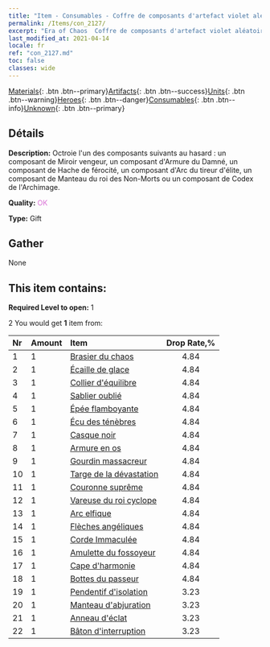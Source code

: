 ```yaml
---
title: "Item - Consumables - Coffre de composants d'artefact violet aléatoire"
permalink: /Items/con_2127/
excerpt: "Era of Chaos  Coffre de composants d'artefact violet aléatoire"
last_modified_at: 2021-04-14
locale: fr
ref: "con_2127.md"
toc: false
classes: wide
---
```

 [Materials](/fr/Items/){: .btn .btn--primary}[Artifacts](/fr/Items/Artifacts/){: .btn .btn--success}[Units](/fr/Items/Units/){: .btn .btn--warning}[Heroes](/fr/Items/Heroes/){: .btn .btn--danger}[Consumables](/fr/Items/Consumables/){: .btn .btn--info}[Unknown](/fr/Items/Unknown/){: .btn .btn--primary}

## Détails
 **Description:** Octroie l'un des composants suivants au hasard : un composant de Miroir vengeur, un composant d'Armure du Damné, un composant de Hache de férocité, un composant d'Arc du tireur d'élite, un composant de Manteau du roi des Non-Morts ou un composant de Codex de l'Archimage.

 **Quality:** <span style="color: #DA70D6">OK</span>

 **Type:** Gift

## Gather

  None

## This item contains:

 **Required Level to open:** 1

 2 You would get **1** item  from:

  | Nr | Amount |     Item    | Drop Rate,% |
  |:---|:-------|:------------|:---------:|
  | 1 | 1 | [Brasier du chaos](/fr/Items/art_140/) | 4.84 | 
  | 2 | 1 | [Écaille de glace](/fr/Items/art_141/) | 4.84 | 
  | 3 | 1 | [Collier d'équilibre](/fr/Items/art_142/) | 4.84 | 
  | 4 | 1 | [Sablier oublié](/fr/Items/art_143/) | 4.84 | 
  | 5 | 1 | [Épée flamboyante](/fr/Items/art_121/) | 4.84 | 
  | 6 | 1 | [Écu des ténèbres](/fr/Items/art_122/) | 4.84 | 
  | 7 | 1 | [Casque noir](/fr/Items/art_123/) | 4.84 | 
  | 8 | 1 | [Armure en os](/fr/Items/art_124/) | 4.84 | 
  | 9 | 1 | [Gourdin massacreur](/fr/Items/art_125/) | 4.84 | 
  | 10 | 1 | [Targe de la dévastation](/fr/Items/art_126/) | 4.84 | 
  | 11 | 1 | [Couronne suprême](/fr/Items/art_127/) | 4.84 | 
  | 12 | 1 | [Vareuse du roi cyclope](/fr/Items/art_128/) | 4.84 | 
  | 13 | 1 | [Arc elfique](/fr/Items/art_103/) | 4.84 | 
  | 14 | 1 | [Flèches angéliques](/fr/Items/art_104/) | 4.84 | 
  | 15 | 1 | [Corde Immaculée](/fr/Items/art_105/) | 4.84 | 
  | 16 | 1 | [Amulette du fossoyeur](/fr/Items/art_129/) | 4.84 | 
  | 17 | 1 | [Cape d'harmonie](/fr/Items/art_130/) | 4.84 | 
  | 18 | 1 | [Bottes du passeur](/fr/Items/art_131/) | 4.84 | 
  | 19 | 1 | [Pendentif d'isolation](/fr/Items/art_136/) | 3.23 | 
  | 20 | 1 | [Manteau d'abjuration](/fr/Items/art_137/) | 3.23 | 
  | 21 | 1 | [Anneau d'éclat](/fr/Items/art_138/) | 3.23 | 
  | 22 | 1 | [Bâton d'interruption](/fr/Items/art_139/) | 3.23 | 
